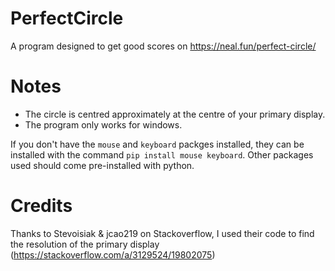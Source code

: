 # PerfectCircle
A program designed to get good scores on https://neal.fun/perfect-circle/

# Notes
- The circle is centred approximately at the centre of your primary display.
- The program only works for windows.

If you don't have the `mouse` and `keyboard` packges installed, they can be installed with the command `pip install mouse keyboard`. Other packages used should come pre-installed with python.

# Credits
Thanks to Stevoisiak & jcao219 on Stackoverflow, I used their code to find the resolution of the primary display (https://stackoverflow.com/a/3129524/19802075)
